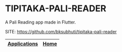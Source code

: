 # TIPITAKA-PALI-READER

 A Pali Reading app made in Flutter.

 SITE: https://github.com/bksubhuti/tipitaka-pali-reader

 | [Applications](https://portable-linux-apps.github.io/apps.html) | [Home](https://portable-linux-apps.github.io)
 | --- | --- |

